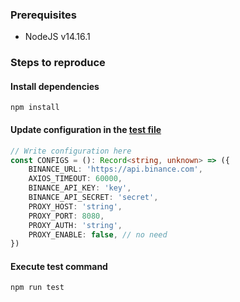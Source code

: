 ### Prerequisites
- NodeJS v14.16.1

### Steps to reproduce
#### Install dependencies
```shell
npm install
```

#### Update configuration in the [test file](./src/binance.service.spec.ts)
```ts
// Write configuration here
const CONFIGS = (): Record<string, unknown> => ({
    BINANCE_URL: 'https://api.binance.com',
    AXIOS_TIMEOUT: 60000,
    BINANCE_API_KEY: 'key',
    BINANCE_API_SECRET: 'secret',
    PROXY_HOST: 'string',
    PROXY_PORT: 8080,
    PROXY_AUTH: 'string',
    PROXY_ENABLE: false, // no need
})
```

#### Execute test command
```shell
npm run test
```